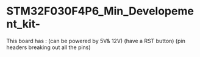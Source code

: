 # STM32F030F4P6_Min_Developement_kit-
This board has : (can be powered by 5V&amp; 12V) (have a RST button) (pin headers breaking out all the pins)
